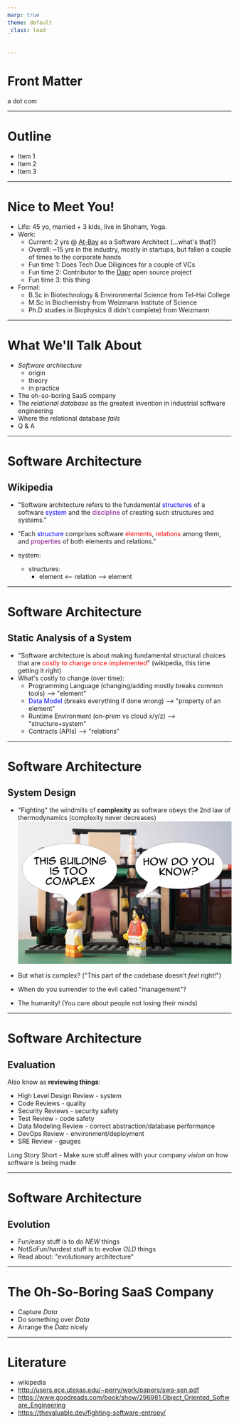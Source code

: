 ```yaml
---
marp: true
theme: default  
_class: lead


---
```


# Front Matter
<!-- _paginate: false -->
a dot com

---
<!-- paginate: true -->


# Outline

* Item 1
* Item 2
* Item 3

---

# Nice to Meet You!

* Life: 45 yo, married + 3 kids, live in Shoham, Yoga.
* Work: 
    * Current: 2 yrs @ [At-Bay](https://at-bay.com) as a Software Architect (...what's that?)
    * Overall: ~15 yrs in the industry, mostly in startups, but fallen a couple of times to the corporate hands
    * Fun time 1: Does Tech Due Diliginces for a couple of VCs
    * Fun time 2: Contributor to the [Dapr](https://dapr.io) open source project
    * Fun time 3: this thing
* Formal: 
    * B.Sc in Biotechnology & Environmental Science from Tel-Hai College 
    * M.Sc in Biochemistry from Weizmann Institute of Science
    * Ph.D studies in Biophysics (I didn't complete) from Weizmann


---

# What We'll Talk About


* *Software architecture*
    * origin
    * theory
    * in practice 
* The oh-so-boring SaaS company
* The *relational database* as the greatest invention in industrial software engineering
* Where the relational database *fails*
* Q & A

---

# Software Architecture

## Wikipedia 
* "Software architecture refers to the fundamental <span style="color:blue;">structures</span> of a software <span style="color:blue;">system</span> and the <span style="color:purple;">discipline</span> of creating such structures and systems." 
* "Each <span style="color:blue;">structure</span> comprises software <span style="color:red;"> elements</span>, <span style="color:red;"> relations </span> among them, and <span style="color:purple;">properties</span> of both elements and relations."

* system:
    * structures: 
        * element <-- relation --> element

---

# Software Architecture
## Static Analysis of a System

* "Software architecture is about making fundamental structural choices that are <span style="color:red;">costly to change once implemented</span>" (wikipedia, this time getting it right)
* What's costly to change (over time):
    * Programming Language (changing/adding mostly breaks common tools) --> "element"
    * <span style="color:blue">Data Model</span> (breaks everything if done wrong) --> "property of an element"
    * Runtime Environment (on-prem vs cloud x/y/z) --> "structure+system"
    * Contracts (APIs) --> "relations"

---

# Software Architecture

## System Design
* "Fighting" the windmills of **complexity** as software obeys the 2nd law of thermodynamics (complexity never decreases) ![bg right:40% 80%](complexity.webp)

* But what is complex? ("This part of the codebase doesn’t *feel* right!")
* When do you surrender to the evil called "management"?
* The humanity! (You care about people not losing their minds)
---
# Software Architecture
## Evaluation

Also know as **reviewing things**:
* High Level Design Review - system
* Code Reviews - quality
* Security Reviews - security safety
* Test Review - code safety
* Data Modeling Review - correct abstraction/database performance
* DevOps Review - environment/deployment
* SRE Review - gauges

Long Story Short - Make sure stuff alines with your company *vision* on how software is being made

---
# Software Architecture
## Evolution
* Fun/easy stuff is to do *NEW* things
* NotSoFun/hardest stuff is to evolve *OLD* things
* Read about: "evolutionary architecture" 
---

# The Oh-So-Boring SaaS Company

* Capture *Data*
* Do something over *Data*
* Arrange the *Data* nicely
---
# Literature

* wikipedia
* http://users.ece.utexas.edu/~perry/work/papers/swa-sen.pdf
* https://www.goodreads.com/book/show/296981.Object_Oriented_Software_Engineering
* https://thevaluable.dev/fighting-software-entropy/

